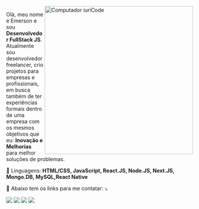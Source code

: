 <img src="https://raw.githubusercontent.com/MicaelliMedeiros/micaellimedeiros/master/image/computer-illustration.png" min-width="400px" max-width="400px" width="400px" align="right" alt="Computador iuriCode">

<p align="left"> 
  Olá, meu nome é Emerson e sou <strong>Desenvolvedor FullStack JS</strong>.<br>
  Atualmente sou desenvolvedor freelancer, crio projetos para empresas e profissionais, em busca também de ter experiências formais dentro de uma empresa com os mesmos objetivos que eu: <strong>Inovação e Melhorias</strong> para melhor soluções de problemas.
</p>

<p align="left">
  🦄 Linguagens: <strong>HTML/CSS, JavaScript, React.JS, Node.JS, Next.JS, Mongo.DB, MySQL,React Native</strong>
</p>

<p align="left">
  💌 Abaixo tem os links para me contatar: ⤵️
</p>

<p align="left">
  <a href="#" alt="Gmail">
  <img src="https://img.shields.io/badge/-Gmail-FF0000?style=flat-square&labelColor=FF0000&logo=gmail&logoColor=white&link=mailto:emerson00lima00@gmail.com?subject=Hello%20again" /></a>

  <a href="#" alt="Linkedin">
  <img src="https://img.shields.io/badge/-Linkedin-0e76a8?style=flat-square&logo=Linkedin&logoColor=white&link=linkedin/in/emersonslima" /></a>

  <a href="#" alt="WhatsApp">
  <img src="https://img.shields.io/badge/-WhatsApp-25d366?style=flat-square&labelColor=25d366&logo=whatsapp&logoColor=white&link=https://wa.me/+5589994003153"/></a>

  <a href="#" alt="Instagram">
  <img src="https://img.shields.io/badge/-Instagram-DF0174?style=flat-square&labelColor=DF0174&logo=instagram&logoColor=white&link=https://www.instagram.com/emersonslima7/"/></a>
</p>  
